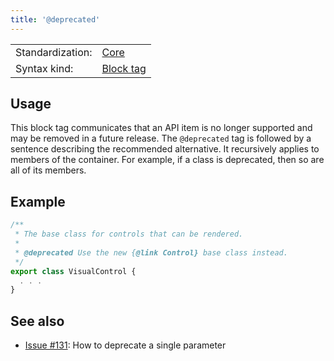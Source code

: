 ```yaml
---
title: '@deprecated'
---
```


<!-- prettier-ignore-start -->
|    |    |
| -- | -- |
| Standardization: | [Core](https://tsdoc.org/pages/spec/standardization_groups/) |
| Syntax kind: | [Block tag](https://tsdoc.org/pages/spec/tag_kinds/) |
<!-- prettier-ignore-end -->

## Usage

This block tag communicates that an API item is no longer supported and may be removed in a future release.
The `@deprecated` tag is followed by a sentence describing the recommended alternative. It recursively applies
to members of the container. For example, if a class is deprecated, then so are all of its members.

## Example

```ts
/**
 * The base class for controls that can be rendered.
 *
 * @deprecated Use the new {@link Control} base class instead.
 */
export class VisualControl {
  . . .
}
```

## See also

- [Issue #131](https://github.com/microsoft/tsdoc/issues/131): How to deprecate a single parameter
